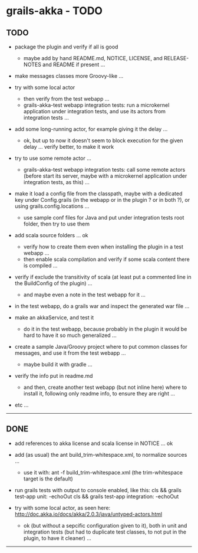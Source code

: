 grails-akka - TODO
==================

TODO
----

- package the plugin and verify if all is good
	+ maybe add by hand README.md, NOTICE, LICENSE, and RELEASE-NOTES and README if present ...

- make messages classes more Groovy-like ...


- try with some local actor
    + then verify from the test webapp ...
    + grails-akka-test webapp integration tests: 
	  run a microkernel application under integration tests, and use its actors from integration tests ...

- add some long-running actor, for example giving it the delay ...
	+ ok, but up to now it doesn't seem to block execution for the given delay ... verify better, to make it work

- try to use some remote actor ... 
    + grails-akka-test webapp integration tests: 
      call some remote actors (before start its server, maybe with a microkernel application under integration tests, as this) ...

- make it load a config file from the classpath, 
  maybe with a dedicated key under Config.grails (in the webapp or in the plugin ? or in both ?), or using grails.config.locations ...
	+ use sample conf files for Java and put under integration tests root folder, then try to use them


- add scala source folders ... ok
    + verify how to create them even when installing the plugin in a test webapp ...
    + then enable scala compilation and verify if some scala content there is compiled ...

- verify if exclude the transitivity of scala (at least put a commented line in the BuildConfig of the  plugin) ...
	+ and maybe even a note in the test webapp for it ...


- in the test webapp, do a grails war and inspect the generated war file ...

- make an akkaService, and test it
	+ do it in the test webapp, because probably in the plugin it would be hard to have it so much generalized ...

- create a sample Java/Groovy project where to put common classes for messages, and use it from the test webapp ...
    + maybe build it with gradle ...


- verify the info put in readme.md
	+ and then, create another test webapp (but not inline here) where to install it, following only readme info, to ensure they are right ...


- etc ...

--------------


DONE
----

- add references to akka license and scala license in NOTICE ... ok

- add (as usual) the ant build_trim-whitespace.xml, to normalize sources ...
	+ use it with: ant -f build_trim-whitespace.xml
	  (the trim-whitespace target is the default)

- run grails tests with output to console enabled, like this:
cls && grails test-app unit: -echoOut
cls && grails test-app integration: -echoOut

- try with some local actor, as seen here: http://doc.akka.io/docs/akka/2.0.3/java/untyped-actors.html
	+ ok (but without a sepcific configuration given to it), 
	  both in unit and integration tests (but had to duplicate test classes, to not put in the plugin, to have it cleaner) ...


--------------

